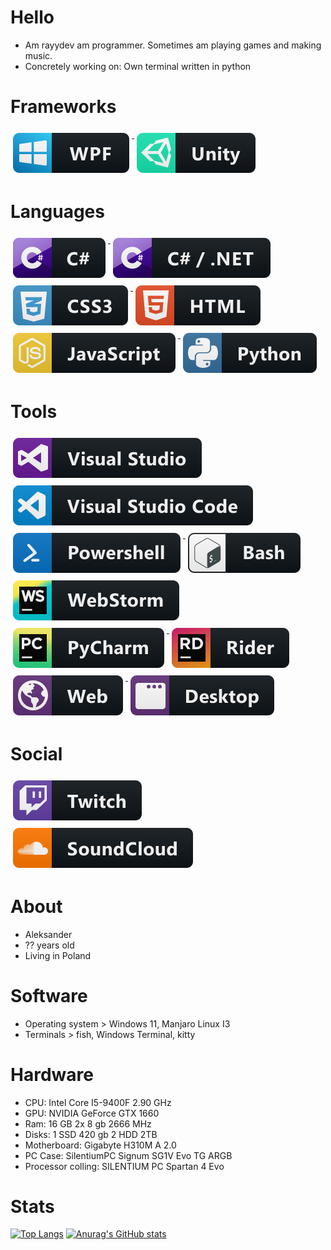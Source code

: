 # Hello
 - Am rayydev am programmer. Sometimes am playing games and making music. 
 - Concretely working on: Own terminal written in python
# Frameworks

<a href="#">
    <img src="svg/dev/frameworks/wpf.svg" alt="wpf" style="vertical-align:top; margin:6px 4px">
</a>  
<a href="#">
    <img src="svg/dev/frameworks/unity.svg" alt="unity" style="vertical-align:top; margin:6px 4px">
</a>  

# Languages 
<a href="#">
    <img src="svg/dev/languages/csharp.svg" alt="csharp" style="vertical-align:top; margin:6px 4px">
</a>  

<a href="#">
    <img src="svg/dev/languages/csharp_dotnet.svg" alt="csharp_dotnet" style="vertical-align:top; margin:6px 4px">
</a>  

<a href="#">
    <img src="svg/dev/languages/css3.svg" alt="css3" style="vertical-align:top; margin:6px 4px">
</a>  
<a href="#">
    <img src="svg/dev/languages/html.svg" alt="html" style="vertical-align:top; margin:6px 4px">
</a>  
<a href="#">
    <img src="svg/dev/languages/js.svg" alt="js" style="vertical-align:top; margin:6px 4px">
</a>  

<a href="#">
    <img src="svg/dev/languages/python.svg" alt="python" style="vertical-align:top; margin:6px 4px">
</a>

# Tools
<a href="#">
    <img src="svg/dev/tools/visualstudio.svg" alt="vs" style="vertical-align:top; margin:6px 4px">
</a>  
<a href="#">
    <img src="svg/dev/tools/visualstudio_code.svg" alt="vscode" style="vertical-align:top; margin:6px 4px">
</a>  
<a href="#">
    <img src="svg/dev/tools/powershell.svg" alt="ps" style="vertical-align:top; margin:6px 4px">
</a>  
<a href="#">
    <img src="svg/dev/tools/bash.svg" alt="bash" style="vertical-align:top; margin:6px 4px">
</a>  
<a href="#">
    <img src="svg/dev/tools/jetbrains_webstorm.svg" alt="ws" style="vertical-align:top; margin:6px 4px">
</a>  
<a href="#">
    <img src="svg/dev/tools/jetbrains_pycharm.svg" alt="pc" style="vertical-align:top; margin:6px 4px">
</a>  
<a href="#">
    <img src="svg/dev/tools/jetbrains_rider.svg" alt="rd" style="vertical-align:top; margin:6px 4px">
</a> 
<a href="#">
    <img src="svg/dev/misc/web.svg" alt="web" style="vertical-align:top; margin:6px 4px">
</a>  
<a href="#">
    <img src="svg/dev/misc/desktop.svg" alt="desktop" style="vertical-align:top; margin:6px 4px">
</a>  

# Social 
<a href="https://www.twitch.tv/rxvyonline">
    <img src="svg/streaming/twitch.svg" alt="twitch" style="vertical-align:top; margin:6px 4px">
</a> 

<a href="https://soundcloud.com/rayyonthetrack">
    <img src="svg/social/soundcloud.svg" alt="sc" style="vertical-align:top; margin:6px 4px">
</a>  


# About
- Aleksander
- ?? years old
- Living in Poland

# Software
- Operating system > Windows 11, Manjaro Linux I3
- Terminals > fish, Windows Terminal, kitty

# Hardware
- CPU: Intel Core I5-9400F 2.90 GHz
- GPU: NVIDIA GeForce GTX 1660
- Ram: 16 GB 2x 8 gb 2666 MHz
- Disks: 1 SSD 420 gb 2 HDD 2TB
- Motherboard: Gigabyte H310M A 2.0
- PC Case: SilentiumPC Signum SG1V Evo TG ARGB
- Processor colling: SILENTIUM PC Spartan 4 Evo

# Stats
 [![Top Langs](https://github-readme-stats.vercel.app/api/top-langs/?username=rayydev&layout=compact&theme=dark)](https://github.com/anuraghazra/github-readme-stats)
 [![Anurag's GitHub stats](https://github-readme-stats.vercel.app/api?username=rayydev&theme=dark)](https://github.com/anuraghazra/github-readme-stats)
